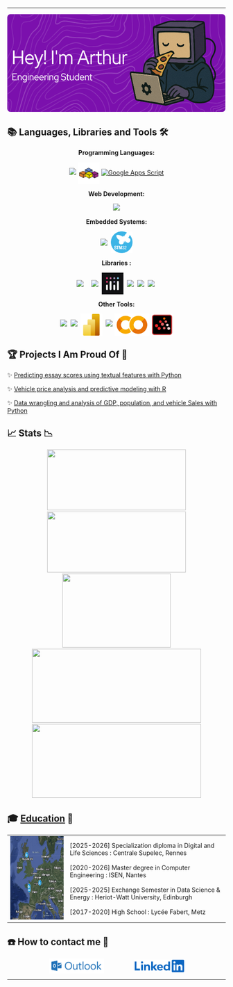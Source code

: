 <hr>

<p align="center"><a href="https://github.com/arthur5775" target="_blank"><img src="https://github.com/arthur5775/arthur5775/blob/main/img/Github_header.png?raw=true" width="675" height="225" /></a></p> 
<!--
made using: https://leviarista.github.io/github-profile-header-generator/
-->

## 📚 Languages, Libraries and Tools 🛠️
<!-- 
<details>
<summary><h2>📚 Languages, Libraries and Tools 🛠️</h2></summary>
-->

<p align="center"><b>Programming Languages:</b></p>
<p align="center">
  <a href="https://github.com/arthur5775" target="_blank"><img src="https://skillicons.dev/icons?i=python,r,c,matlab,java"/></a>
  <a href="https://github.com/arthur5775" target="_blank"><img src="https://github.com/arthur5775/arthur5775/blob/main/img/VBA_logo.svg" height="50px" style="vertical-align: middle"/></a>
  <a href="https://github.com/arthur5775" target="_blank"><img src="https://upload.wikimedia.org/wikipedia/commons/2/2f/Google_Apps_Script.svg" alt="Google Apps Script" width="50px" height="50px"/></a>
</p>

<p align="center"><b>Web Development:</b></p>
<p align="center">
  <a href="https://github.com/arthur5775" target="_blank"><img src="https://skillicons.dev/icons?i=html,css,js,php,mysql,postgres"/></a>
</p>

<p align="center"><b>Embedded Systems:</b></p>
<p align="center">
  <a href="https://github.com/arthur5775" target="_blank"><img src="https://skillicons.dev/icons?i=arduino" height="50px" style="vertical-align: middle"/></a>&nbsp;
  <a href="https://github.com/arthur5775" target="_blank"><img src="https://github.com/arthur5775/arthur5775/blob/main/img/STM32_logo.png" height="50px" style="vertical-align: middle"/></a>
</p>

<p align="center"><b>Libraries :</b></p>
<p align="center">
  <a href="https://github.com/arthur5775" target="_blank"><img src="https://skillicons.dev/icons?i=opencv,scikitlearn,tensorflow" height="50px" style="vertical-align: middle; margin-right: 10px;"/></a>&nbsp;
  <a href="https://github.com/arthur5775" target="_blank"><img src="https://logosandtypes.com/wp-content/uploads/2024/02/numpy.svg" height="50px" style="vertical-align: middle"/></a>&nbsp;
  <a href="https://github.com/arthur5775" target="_blank"><img src="https://github.com/arthur5775/arthur5775/blob/main/img/Plotly_logo.jpeg" height="50px" style="vertical-align: middle"/></a>&nbsp;
  <a href="https://github.com/arthur5775" target="_blank"><img src="https://icon.icepanel.io/Technology/png-shadow-512/Pandas.png" height="50px" style="vertical-align: middle"/></a>&nbsp;
  <a href="https://github.com/arthur5775" target="_blank"><img src="https://seaborn.pydata.org/_images/logo-mark-lightbg.svg" height="50px" style="vertical-align: middle"/></a>&nbsp;
  <a href="https://github.com/arthur5775" target="_blank"><img src="https://matplotlib.org/stable/_images/sphx_glr_logos2_001.png" height="50px" style="vertical-align: middle"/></a>&nbsp;
</p>

<p align="center"><b>Other Tools:</b></p>
<p align="center">
  <a href="https://github.com/arthur5775" target="_blank"><img src="https://skillicons.dev/icons?i=latex,github" height="50px"/></a>&nbsp;
  <a href="https://github.com/arthur5775" target="_blank"><img src="https://upload.wikimedia.org/wikipedia/commons/3/34/Microsoft_Office_Excel_%282019–present%29.svg" height="50px"/></a>&nbsp;
  <a href="https://github.com/arthur5775" target="_blank"><img src="https://github.com/arthur5775/arthur5775/blob/main/img/Power_BI_Logo.svg" height="50px" style="vertical-align: middle"/></a>&nbsp;
  <a href="https://github.com/arthur5775" target="_blank"><img src="https://upload.wikimedia.org/wikipedia/commons/3/38/Jupyter_logo.svg" height="50px"/></a>
  <a href="https://github.com/arthur5775" target="_blank"><img src="https://github.com/arthur5775/arthur5775/blob/main/img/Google_Colaboratory_logo.png" height="50px" style="vertical-align: middle"/></a>
  <a href="https://github.com/arthur5775" target="_blank"><img src="https://github.com/arthur5775/arthur5775/blob/main/img/Scilab_logo.svg" height="50px" style="vertical-align: middle"/></a>
</p>
<!--
</details>
-->

## 🏆 Projects I Am Proud Of 🍾
<!--
<details>
<summary><h2>🏆 Projects I Am Proud Of 🍾</h2></summary>
-->
<p>✨ <a href="https://github.com/arthur5775/HW_DataScienceLifeCycle/tree/main/CW2" target="_blank">Predicting essay scores using textual features with Python</a></p>
<p>✨ <a href="https://github.com/arthur5775/HW_StatisticalModelB/tree/main/CW2" target="_blank">Vehicle price analysis and predictive modeling with R</a></p>
<p>✨ <a href="https://github.com/arthur5775/HW_DataScienceLifeCycle/tree/main/CW1" target="_blank">Data wrangling and analysis of GDP, population, and vehicle Sales with Python</a></p>
<!--
</details>
-->

## 📈 Stats 📉
<!--
<details>
<summary><h2>📈 Stats 📉</h2></summary>
-->

<div align="center">
  <a href="https://github.com/arthur5775"><img width=320 height=140 src="https://github-readme-stats.vercel.app/api?username=arthur5775&theme=transparent&count_private=true&show_icons=true&rank_icon=github&border_radius=16&locale=en&border_color=ffffff&custom_title=Github%20Stats"/></a>
  <a href="https://github.com/arthur5775"><img width=320 height=140 src="https://github-readme-streak-stats.herokuapp.com/?user=arthur5775&theme=transparent&count_private=true&border_radius=16&card_height=200&locale=en&border=ffffff"/></a>
  <br>
  <a href="https://github.com/arthur5775"><img width=250 height=170 src="https://github-readme-stats.vercel.app/api/top-langs?username=arthur5775&theme=transparent&layout=donut&langs_count=20&size_weight=0.5&count_weight=0.5&border_radius=16&show_icons=true&locale=en&border_color=ffffff&card_width=250"/></a>
  <a href="https://github.com/arthur5775"><img width=390 height=170 src="https://github-readme-activity-graph.vercel.app/graph?username=arthur5775&custom_title=Contribution%20graph&radius=16&area=true&title_color=2f80ed&line=2f80ed&color=2f80ed&point=2f80ed&bg_color=00000000&height=500" /></a>
  <a href="https://github.com/arthur5775"><img width=390 height=170 src="http://github-profile-summary-cards.vercel.app/api/cards/productive-time?username=arthur5775&theme=transparent&utcOffset=1"/></a>


</div>
<!--
</details>
-->

## 🎓 [Education](https://www.linkedin.com/in/arthur-grossmann-le-mauguen-45094b205/details/education/) 🏫
<!--
<details>
<summary><h2>🎓 Education 🏫</h2></summary> 
-->

<table>
  <tr>
    <td><img src="https://github.com/arthur5775/arthur5775/blob/main/img/Map.png?raw=true" width="256" height="192" /></td>
    <td>
      [2025-2026] Specialization diploma in Digital and Life Sciences : Centrale Supelec, Rennes<br><br>
      [2020-2026] Master degree in Computer Engineering : ISEN, Nantes<br><br>
      [2025-2025] Exchange Semester in Data Science & Energy : Heriot-Watt University, Edinburgh<br><br>
      [2017-2020] High School : Lycée Fabert, Metz
    </td>
  </tr>
</table>
<!--
</details>
-->

## ☎️ How to contact me 📧
<!--
<h2>☎️ How to contact me 📧</h2>
-->

<div align="center">
  <a href="mailto:arthur.grossmann--le-mauguen@isen-ouest.yncrea.fr" style="text-decoration: none"><img src="https://raw.githubusercontent.com/arthur5775/arthur5775/main/img/Outlook_logo.png" height="35px" style="vertical-align: middle"/></a>
    <!-- <img src="https://img.shields.io/badge/Gmail-333333?style=for-the-badge&logo=gmail&logoColor=red" /> -->
  &nbsp;&nbsp;&nbsp;&nbsp;&nbsp;&nbsp;&nbsp;&nbsp;&nbsp;&nbsp;&nbsp;&nbsp;&nbsp;&nbsp;&nbsp;&nbsp;
  <a href="https://www.linkedin.com/in/arthur-grossmann-le-mauguen-45094b205/" style="text-decoration: none">
    <img src="https://github.com/arthur5775/arthur5775/blob/main/img/LinkedIn_logo.svg?raw=true" height="30px" style="vertical-align: middle"/>
    <!-- <img src="https://img.shields.io/badge/LinkedIn-0077B5?style=for-the-badge&logo=linkedin&logoColor=white" target="_blank" height="25px" /> -->
  </a>
</div>
<hr>

<!-- Inspired by:
https://github.com/Ashutosh00710/Ashutosh00710/blob/master/README.md
https://github.com/Ashutosh00710/github-readme-activity-graph?tab=readme-ov-file
https://github.com/denvercoder1/github-readme-streak-stats
https://github.com/anuraghazra/github-readme-stats
https://github.com/Kiran1689/kiran1689/blob/main/README.md
https://blog.lasheen.dev/beautiful-github-profile-readme/
-->

<!-- Still to do:
add last commit 
clean up the file and file names used
https://github.com/athul/waka-readme
https://www.youtube.com/watch?v=jazcHIaitfE
https://github.com/lowlighter/metrics?tab=readme-ov-file
https://github.com/avgupta456/github-trends
https://github.com/mayankchaudhary26/Cool-Readme-ideas
-->

